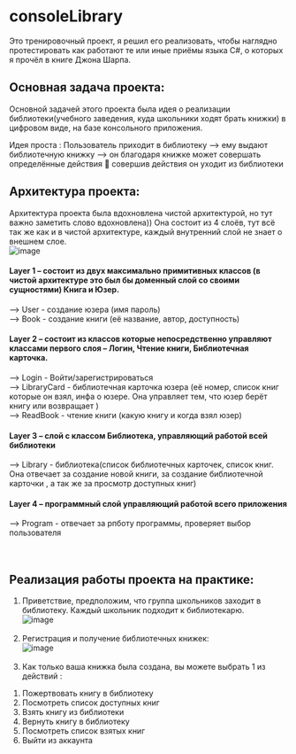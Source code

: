 # consoleLibrary
Это тренировочный проект, я решил его реализовать, чтобы наглядно протестировать как работают те или иные приёмы языка C#, о которых я прочёл в книге Джона Шарпа.  

## Основная задача проекта:
Основной задачей этого проекта была идея о реализации библиотеки(учебного заведения, куда школьники ходят брать книжки) в цифровом виде, на базе консольного приложения. 

Идея проста : 
Пользователь приходит в библиотеку –> ему выдают библиотечную книжку --> он благодаря книжке может совершать определённые действия  совершив действия он уходит из библиотеки

## Архитектура проекта:
Архитектура проекта была вдохновлена чистой архитектурой, но тут важно заметить слово вдохновлена)) Она состоит из 4 слоёв, тут всё так же как и в чистой архитектуре, каждый внутренний слой не знает о внешнем слое. 
<br>
![image](https://github.com/user-attachments/assets/f1a32439-2b85-4c71-a194-46a9d39278aa)
<br>

#### Layer 1 – состоит из двух максимально примитивных классов (в чистой архитектуре это был бы доменный слой со своими сущностями) Книга и Юзер.<br>
--> User - создание юзера (имя пароль)<br>
--> Book - создание книги (её название, автор, доступность)<br>
    
#### Layer 2 – состоит из классов которые непосредственно управляют классами первого слоя – Логин, Чтение книги, Библиотечная карточка.<br>
--> Login - Войти/зарегистрироваться<br>
--> LibraryСard - библиотечная карточка юзера (её номер, список книг которые он взял, инфа о юзере. Она управляет тем, что юзер берёт книгу или возвращает )<br>
--> ReadBook - чтение книги (какую книгу и когда взял юзер)<br>
    
#### Layer 3 – слой с классом Библиотека, управляющий работой всей библиотеки<br>
--> Library - библиотека(список библиотечных карточек, список книг. Она отвечает за создание новой книги, за создание библиотечной карточки , а так же за просмотр доступных книг)<br>
   
#### Layer 4 – программный слой управляющий работой всего приложения<br>
--> Program - отвечает за рпботу программы, проверяет выбор пользователя<br><br><br>


## Реализация работы проекта на практике:

1) Приветствие, предположим, что группа школьников заходит в библиотеку. Каждый школьник подходит к библиотекарю.<br>
   ![image](https://github.com/user-attachments/assets/facc56f4-26bc-4d61-be14-7354d9c31378)<br>
   <br>
2) Регистрация и получение библиотечных книжек:<br>
   ![image](https://github.com/user-attachments/assets/904a3685-24c7-499c-9faa-5b659dbca374)<br>
   <br>
3) Как только ваша книжка была создана, вы можете выбрать 1 из действий :<br>
1. Пожертвовать книгу в библиотеку
2. Посмотреть список доступных книг
3. Взять книгу из библиотеки
4. Вернуть книгу в библиотеку
5. Посмотреть список взятых книг
6. Выйти из аккаунта




